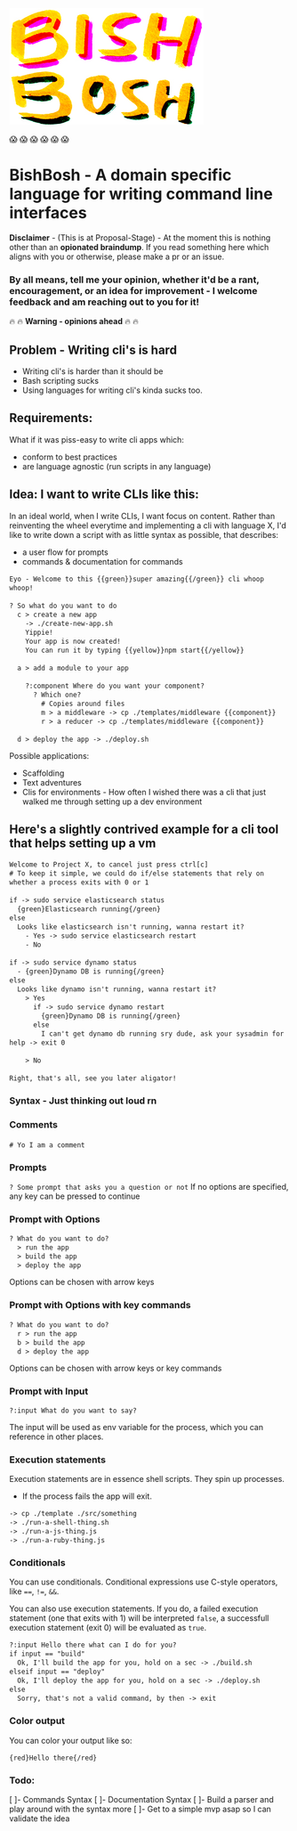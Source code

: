 ![!!!Bish Bosh!!!](logo.jpg)

:scream: :scream: :scream: :scream: :scream: :scream:

# BishBosh - A domain specific language for writing command line interfaces

__Disclaimer__ - (This is at Proposal-Stage) - At the moment this is nothing other than an __opionated braindump__. If you read something here which aligns with you or otherwise, please make a pr or an issue.

### By all means, tell me your opinion, whether it'd be a rant, encouragement, or an idea for improvement - I welcome feedback and am reaching out to you for it!

:fire: :fire: __Warning - opinions ahead__ :fire: :fire:

## Problem - Writing cli's is hard


- Writing cli's is harder than it should be
- Bash scripting sucks
- Using languages for writing cli's kinda sucks too.


## Requirements:

What if it was piss-easy to write cli apps which:

- conform to best practices
- are language agnostic (run scripts in any language)

## Idea: I want to write CLIs like this:

In an ideal world, when I write CLIs, I want focus on content. Rather than reinventing the wheel everytime and implementing a cli with language X, I'd like to write down a script with as little syntax as possible, that describes:
- a user flow for prompts
- commands & documentation for commands

```
Eyo - Welcome to this {{green}}super amazing{{/green}} cli whoop whoop!

? So what do you want to do
  c > create a new app
    -> ./create-new-app.sh
    Yippie!
    Your app is now created!
    You can run it by typing {{yellow}}npm start{{/yellow}}

  a > add a module to your app

    ?:component Where do you want your component?
      ? Which one?
        # Copies around files
        m > a middleware -> cp ./templates/middleware {{component}}
        r > a reducer -> cp ./templates/middleware {{component}}

  d > deploy the app -> ./deploy.sh
```

Possible applications:
- Scaffolding
- Text adventures
- Clis for environments - How often I wished there was a cli that just walked me through setting up a dev environment

## Here's a slightly contrived example for a cli tool that helps setting up a vm
```
Welcome to Project X, to cancel just press ctrl[c]
# To keep it simple, we could do if/else statements that rely on whether a process exits with 0 or 1

if -> sudo service elasticsearch status
  {green}Elasticsearch running{/green}
else
  Looks like elasticsearch isn't running, wanna restart it?
    - Yes -> sudo service elasticsearch restart
    - No

if -> sudo service dynamo status
  - {green}Dynamo DB is running{/green}
else
  Looks like dynamo isn't running, wanna restart it?
    > Yes
      if -> sudo service dynamo restart
        {green}Dynamo DB is running{/green}
      else
        I can't get dynamo db running sry dude, ask your sysadmin for help -> exit 0

    > No

Right, that's all, see you later aligator!
```

### Syntax - Just thinking out loud rn

### Comments
`# Yo I am a comment`

### Prompts
`? Some prompt that asks you a question or not`
If no options are specified, any key can be pressed to continue

### Prompt with Options
```
? What do you want to do?
  > run the app
  > build the app
  > deploy the app
```
Options can be chosen with arrow keys

### Prompt with Options with key commands
```
? What do you want to do?
  r > run the app
  b > build the app
  d > deploy the app
```
Options can be chosen with arrow keys or key commands


### Prompt with Input
```
?:input What do you want to say?
```
The input will be used as env variable for the process, which you can reference in other places.

### Execution statements
Execution statements are in essence shell scripts. They spin up processes.

- If the process fails the app will exit.
```
-> cp ./template ./src/something
-> ./run-a-shell-thing.sh
-> ./run-a-js-thing.js
-> ./run-a-ruby-thing.js
```

### Conditionals
You can use conditionals. Conditional expressions use C-style operators, like `==`, `!=`, `&&`.

You can also use execution statements. If you do, a failed execution statement (one that exits with 1) will be interpreted `false`, a successfull execution statement (exit 0) will be evaluated as `true`.
```
?:input Hello there what can I do for you?
if input == "build"
  Ok, I'll build the app for you, hold on a sec -> ./build.sh
elseif input == "deploy"
  Ok, I'll deploy the app for you, hold on a sec -> ./deploy.sh
else
  Sorry, that's not a valid command, by then -> exit
```

### Color output
You can color your output like so:
```
{red}Hello there{/red}
```

### Todo:

[ ]- Commands Syntax
[ ]- Documentation Syntax
[ ]- Build a parser and play around with the syntax more
[ ]- Get to a simple mvp asap so I can validate the idea

